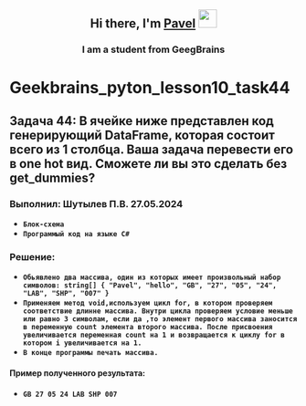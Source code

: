 <h2 align="center">Hi there, I'm <a href="https://daniilshat.ru/" target="_blank">Pavel</a> 
<img src="https://github.com/blackcater/blackcater/raw/main/images/Hi.gif" height="32"/></h2>
<h3 align="center">I am a student from GeegBrains</h3>


# Geekbrains_pyton_lesson10_task44

## Задача 44: В ячейке ниже представлен код генерирующий DataFrame, которая состоит всего из 1 столбца. Ваша задача перевести его в one hot вид. Сможете ли вы это сделать без get_dummies?
### Выполнил: Шутылев П.В. 27.05.2024
* **`Блок-схема`**
* **`Программый код на языке C#`**
### Решение:
* **`Обьявлено два массива, один из которых имеет произвольный набор символов: string[] { "Pavel", "hello", "GB", "27", "05", "24", "LAB", "SHP", "007" }`**
* **`Применяем метод void,используем цикл for, в котором проверяем соответствие длинне массива. Внутри цикла проверяем условие меньше или равно 3 символам, если да ,то элемент первого массива заносится в переменную count элемента второго массива. После присвоения увеличивается переменная count на 1 и возвращается к циклу for в котором i увеличивается на 1.`**
* **`В конце программы печать массива.`**

#### Пример полученного результата:
* **`GB 27 05 24 LAB SHP 007`**

